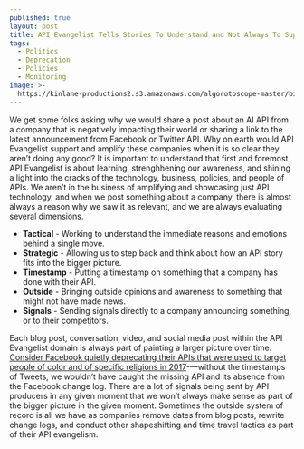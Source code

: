 ```yaml
---
published: true
layout: post
title: API Evangelist Tells Stories To Understand and Not Always To Support
tags:
  - Politics
  - Deprecation
  - Policies
  - Monitoring
image: >-
  https://kinlane-productions2.s3.amazonaws.com/algorotoscope-master/birth-of-a-nation-border-down-the-fence-line.jpg
---
```

We get some folks asking why we would share a post about an AI API from a company that is negatively impacting their world or sharing a link to the latest announcement from Facebook or Twitter API. Why on earth would API Evangelist support and amplify these companies when it is so clear they aren’t doing any good? It is important to understand that first and foremost API Evangelist is about learning, strenghhening our awareness, and shining a light into the cracks of the technology, business, policies, and people of APIs. We aren’t  in the business of amplifying and showcasing just API technology, and when we post something about a company, there is almost always a reason why we saw it as relevant, and we are always evaluating several dimensions.

- **Tactical** - Working to understand the immediate reasons and emotions behind a single move.
- **Strategic** - Allowing us to step back and think about how an API story fits into the bigger picture.
- **Timestamp** - Putting a timestamp on something that a company has done with their API.
- **Outside** - Bringing outside opinions and awareness to something that might not have made news.
- **Signals** - Sending signals directly to a company announcing something, or to their competitors.

Each blog post, conversation, video, and social media post within the API Evangelist domain is always part of painting a larger picture over time. [Consider Facebook quietly deprecating their APIs that were used to target people of color and of specific religions in 2017](https://apievangelist.com/2017/12/04/facebook-quietly-deprecates-the-audience-insight-api-used-to-automate-targeting-during-the-election/)-—without the timestamps of Tweets, we wouldn’t have caught the missing API and its absence from the Facebook change log. There are a lot of signals being sent by API producers in any given moment that we won’t always make sense as part of the bigger picture in the given  moment. Sometimes the outside system of record is all we have as companies remove dates from blog posts, rewrite change logs, and conduct other shapeshifting and time travel tactics as part of their API evangelism. 


